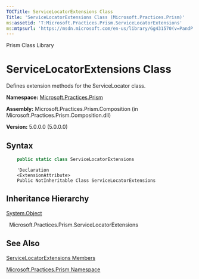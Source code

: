 ```yaml
---
TOCTitle: ServiceLocatorExtensions Class
Title: 'ServiceLocatorExtensions Class (Microsoft.Practices.Prism)'
ms:assetid: 'T:Microsoft.Practices.Prism.ServiceLocatorExtensions'
ms:mtpsurl: 'https://msdn.microsoft.com/en-us/library/Gg431570(v=PandP.50)'
---
```


Prism Class Library

ServiceLocatorExtensions Class
==============================

Defines extension methods for the ServiceLocator class.

**Namespace:** [Microsoft.Practices.Prism](https://msdn.microsoft.com/en-us/library/microsoft.practices.prism(v=pandp.50))

**Assembly:** Microsoft.Practices.Prism.Composition (in Microsoft.Practices.Prism.Composition.dll)

**Version:** 5.0.0.0 (5.0.0.0)


## Syntax


```C#
    public static class ServiceLocatorExtensions
```
```VB
    'Declaration
    <ExtensionAttribute> 
    Public NotInheritable Class ServiceLocatorExtensions
```

Inheritance Hierarchy
---------------------

<span id="familyToggle"></span>[System.Object](http://msdn2.microsoft.com/en-us/library/e5kfa45b)

  Microsoft.Practices.Prism.ServiceLocatorExtensions

See Also
--------


[ServiceLocatorExtensions Members](https://msdn.microsoft.com/en-us/library/microsoft.practices.prism.servicelocatorextensions_members(v=pandp.50))

[Microsoft.Practices.Prism Namespace](https://msdn.microsoft.com/en-us/library/microsoft.practices.prism(v=pandp.50))
